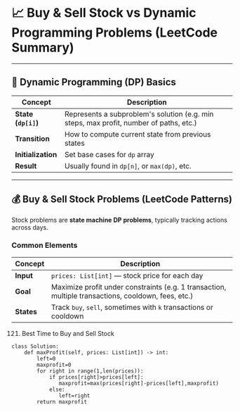 # 📈 Buy & Sell Stock vs Dynamic Programming Problems (LeetCode Summary)

---

## 🧩 Dynamic Programming (DP) Basics

| Concept        | Description |
|----------------|-------------|
| **State (`dp[i]`)** | Represents a subproblem's solution (e.g. min steps, max profit, number of paths, etc.) |
| **Transition** | How to compute current state from previous states |
| **Initialization** | Set base cases for `dp` array |
| **Result** | Usually found in `dp[n]`, or `max(dp)`, etc. |

---

## 💰 Buy & Sell Stock Problems (LeetCode Patterns)

Stock problems are **state machine DP problems**, typically tracking actions across days.

### Common Elements

| Concept     | Description |
|-------------|-------------|
| **Input**   | `prices: List[int]` — stock price for each day |
| **Goal**    | Maximize profit under constraints (e.g. 1 transaction, multiple transactions, cooldown, fees, etc.) |
| **States**  | Track `buy`, `sell`, sometimes with `k` transactions or cooldown |


121. Best Time to Buy and Sell Stock
```
class Solution:
    def maxProfit(self, prices: List[int]) -> int:
        left=0
        maxprofit=0
        for right in range(1,len(prices)):
            if prices[right]>prices[left]:
               maxprofit=max(prices[right]-prices[left],maxprofit)
            else:
               left=right
        return maxprofit
```
     
